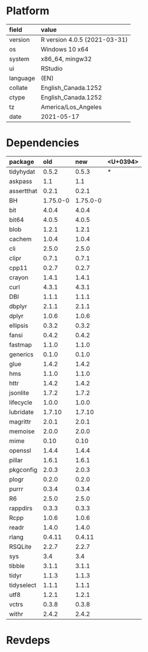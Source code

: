 # Platform

|field    |value                        |
|:--------|:----------------------------|
|version  |R version 4.0.5 (2021-03-31) |
|os       |Windows 10 x64               |
|system   |x86_64, mingw32              |
|ui       |RStudio                      |
|language |(EN)                         |
|collate  |English_Canada.1252          |
|ctype    |English_Canada.1252          |
|tz       |America/Los_Angeles          |
|date     |2021-05-17                   |

# Dependencies

|package    |old      |new      |<U+0394>  |
|:----------|:--------|:--------|:--|
|tidyhydat  |0.5.2    |0.5.3    |*  |
|askpass    |1.1      |1.1      |   |
|assertthat |0.2.1    |0.2.1    |   |
|BH         |1.75.0-0 |1.75.0-0 |   |
|bit        |4.0.4    |4.0.4    |   |
|bit64      |4.0.5    |4.0.5    |   |
|blob       |1.2.1    |1.2.1    |   |
|cachem     |1.0.4    |1.0.4    |   |
|cli        |2.5.0    |2.5.0    |   |
|clipr      |0.7.1    |0.7.1    |   |
|cpp11      |0.2.7    |0.2.7    |   |
|crayon     |1.4.1    |1.4.1    |   |
|curl       |4.3.1    |4.3.1    |   |
|DBI        |1.1.1    |1.1.1    |   |
|dbplyr     |2.1.1    |2.1.1    |   |
|dplyr      |1.0.6    |1.0.6    |   |
|ellipsis   |0.3.2    |0.3.2    |   |
|fansi      |0.4.2    |0.4.2    |   |
|fastmap    |1.1.0    |1.1.0    |   |
|generics   |0.1.0    |0.1.0    |   |
|glue       |1.4.2    |1.4.2    |   |
|hms        |1.1.0    |1.1.0    |   |
|httr       |1.4.2    |1.4.2    |   |
|jsonlite   |1.7.2    |1.7.2    |   |
|lifecycle  |1.0.0    |1.0.0    |   |
|lubridate  |1.7.10   |1.7.10   |   |
|magrittr   |2.0.1    |2.0.1    |   |
|memoise    |2.0.0    |2.0.0    |   |
|mime       |0.10     |0.10     |   |
|openssl    |1.4.4    |1.4.4    |   |
|pillar     |1.6.1    |1.6.1    |   |
|pkgconfig  |2.0.3    |2.0.3    |   |
|plogr      |0.2.0    |0.2.0    |   |
|purrr      |0.3.4    |0.3.4    |   |
|R6         |2.5.0    |2.5.0    |   |
|rappdirs   |0.3.3    |0.3.3    |   |
|Rcpp       |1.0.6    |1.0.6    |   |
|readr      |1.4.0    |1.4.0    |   |
|rlang      |0.4.11   |0.4.11   |   |
|RSQLite    |2.2.7    |2.2.7    |   |
|sys        |3.4      |3.4      |   |
|tibble     |3.1.1    |3.1.1    |   |
|tidyr      |1.1.3    |1.1.3    |   |
|tidyselect |1.1.1    |1.1.1    |   |
|utf8       |1.2.1    |1.2.1    |   |
|vctrs      |0.3.8    |0.3.8    |   |
|withr      |2.4.2    |2.4.2    |   |

# Revdeps

